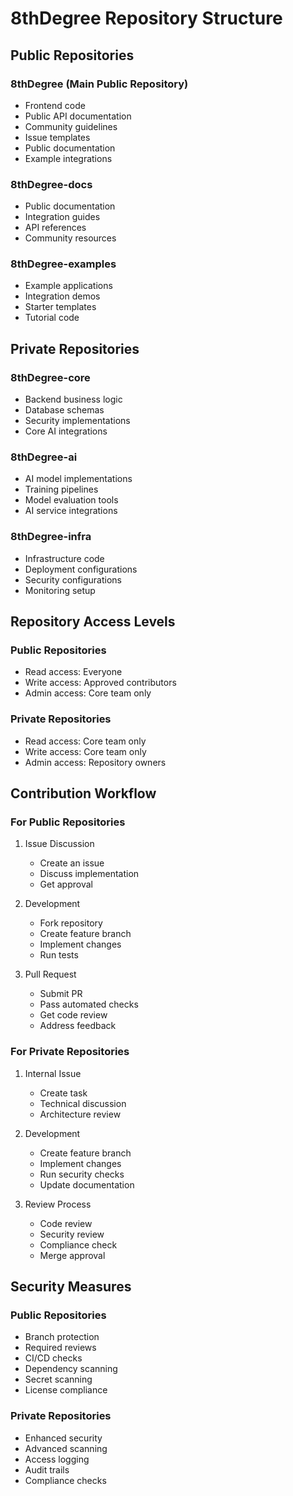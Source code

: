 # 8thDegree Repository Structure

## Public Repositories

### 8thDegree (Main Public Repository)
- Frontend code
- Public API documentation
- Community guidelines
- Issue templates
- Public documentation
- Example integrations

### 8thDegree-docs
- Public documentation
- Integration guides
- API references
- Community resources

### 8thDegree-examples
- Example applications
- Integration demos
- Starter templates
- Tutorial code

## Private Repositories

### 8thDegree-core
- Backend business logic
- Database schemas
- Security implementations
- Core AI integrations

### 8thDegree-ai
- AI model implementations
- Training pipelines
- Model evaluation tools
- AI service integrations

### 8thDegree-infra
- Infrastructure code
- Deployment configurations
- Security configurations
- Monitoring setup

## Repository Access Levels

### Public Repositories
- Read access: Everyone
- Write access: Approved contributors
- Admin access: Core team only

### Private Repositories
- Read access: Core team only
- Write access: Core team only
- Admin access: Repository owners

## Contribution Workflow

### For Public Repositories
1. Issue Discussion
   - Create an issue
   - Discuss implementation
   - Get approval

2. Development
   - Fork repository
   - Create feature branch
   - Implement changes
   - Run tests

3. Pull Request
   - Submit PR
   - Pass automated checks
   - Get code review
   - Address feedback

### For Private Repositories
1. Internal Issue
   - Create task
   - Technical discussion
   - Architecture review

2. Development
   - Create feature branch
   - Implement changes
   - Run security checks
   - Update documentation

3. Review Process
   - Code review
   - Security review
   - Compliance check
   - Merge approval

## Security Measures

### Public Repositories
- Branch protection
- Required reviews
- CI/CD checks
- Dependency scanning
- Secret scanning
- License compliance

### Private Repositories
- Enhanced security
- Advanced scanning
- Access logging
- Audit trails
- Compliance checks 